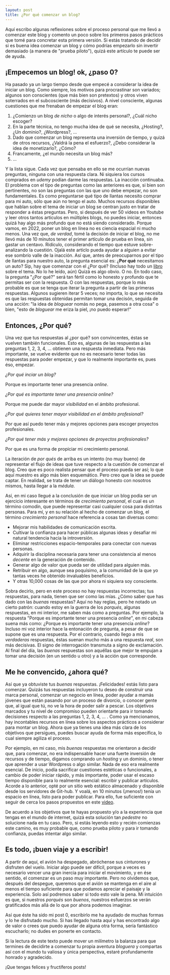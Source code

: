 ```yaml
---
layout: post
title: ¿Por qué comenzar un blog? 
---
```

Aquí escribo algunas reflexiones sobre el proceso personal que me llevó a comenzar este blog y comento un poco sobre los primeros pasos prácticos que tomé para concretar esta primera versión. Si estás tratando de decidir si es buena idea comenzar un blog y cómo podrías empezarlo sin invertir demasiado (a manera de "prueba piloto"), quizá este artículo te puede ser de ayuda.

## ¡Empecemos un blog! ok, ¿paso 0?

Ha pasado ya un largo tiempo desde que empecé a considerar la idea de iniciar un blog. Como siempre, los motivos para procrastinar son variados; algunos son conscientes (que más bien son pretextos) y otros viven soterrados en el subcosciente (más decisivos). A nivel consciente, algunas cuestiones que me frenaban de empezar el blog eran:

1. ¿Comienzo un blog *de nicho* o algo de interés personal?, ¿Cuál nicho escoger?
2. En la parte técnica, no tengo mucha idea de qué se necesita, ¿Hosting?, ¿Un dominio?, ¿Wordpress?, ...
3. Dado que comenzar un blog representa una inversión de tiempo, y quizá de otros recursos, ¿Valdrá la pena el esfuerzo?, ¿Debo considerar la idea de monetizarlo?, ¿Cómo?
4. Francamente, ¿el mundo necesita un blog más?
5. ...

Y la lista sigue. Cada vez que pensaba en ello se me ocurrían nuevas preguntas, ninguna con una respuesta clara. Ni siquiera los cursos comprados en *udemy* podían darme las respuestas. La inacción continuaba. El problema con el tipo de preguntas como las anteriores es que, si bien son pertinentes, no son las preguntas con las que uno debe empezar, no son fundamentales. Es como preguntarse qué tipo de llantas necesito comprar para mi auto, sólo que aún no tengo el auto. Muchos recursos disponibles que hablan sobre el tema de iniciar un blog se centran justo en tratar de responder a éstas preguntas. Pero, si después de ver 50 videos en Youtube y leer otros tantos artículos en múltiples blogs, no puedes iniciar, entonces quizá hay algo más profundo que no está siendo considerado. Porque vamos, en 2022, poner un blog en línea no es ciencia espacial ni mucho menos. Una vez que, *de verdad*, tomé la decisión de iniciar el blog, no me llevó más de 10 minutos tener el primer artículo de prueba en línea, sin gastar un centavo. Ridículo, considerando el tiempo que estuve sobre-analizando la cuestión. Ojalá este artíclo pueda ayudar a alguien a evitar ese sombrío valle de la inacción. Así que, antes de preocuparnos por el tipo de llantas para nuestro auto, la pregunta esencial es: ¿**Por qué** necesitamos un auto? Sip, hay que comenzar con el ¿Por qué? (Incluso hay todo un [libro](https://www.amazon.com.mx/Empieza-por-qu%C3%A9-grandes-l%C3%ADderes/dp/6077483117/ref=sr_1_1?keywords=empieza+con+el+porque&qid=1654986525&sprefix=empie%2Caps%2C117&sr=8-1) sobre el tema. No lo he leído, aún) Quizá es algo obvio. O no. En todo caso, la pregunta "¿Por qué?" será tan fértil como lo honesto y profundo que te permitas ser con la respuesta. O con las respuestas, porque lo más probable es que se tenga que iterar la pregunta a partir de las primeras respuestas. Algunos sugieren iterar 5 veces; no importa, lo que se necesita es que las respuestas obtenidas permitan tomar una decisón, seguida de una acción: "la idea de *bloguear* nomás no pega, pasemos a otra cosa" o bien, "esto de *bloguear* me eriza la piel, ¡no puedo esperar!"

## Entonces, ¿Por qué?

Una vez que tus respuestas al ¿por qué? son convincentes, éstas se vuelven también funcionales. Esto es, algunas de las respuestas a las preguntas 1, 2, 3, 4, ... obtienen una respuesta inmediata. Pero más importante, se vuelve evidente que no es necesario tener todas las respuestas para poder empezar, y que lo realmente importante es, pues éso, empezar. 

*¿Por qué inciar un blog?*

Porque es importante tener una presencia *online*.

*¿Por qué es importante tener una presencia online?*

Porque me puede dar mayor *visibilidad* en el ámbito profesional.

*¿Por qué quieres tener mayor visibilidad en el ámbito profesional?*

Por que así puedo tener más y mejores opciones para escoger proyectos profesionales.

*¿Por qué tener más y mejores opciones de proyectos profesionales?*

Por que es una forma de propiciar mi crecimiento personal.

La iteración de *por qués* de arriba es un intento (no muy bueno) de representar el flujo de ideas que tuve respecto a la cuestión de comenzar el blog. Creo que es poco realista pensar que el proceso pueda ser así; lo que aquí muestro es algo más bien esquemático. Pero creo que la idea se puede captar. En realidad, se trata de tener un diálogo honesto con nosotros mismos, hasta llegar a la *médula*.  

Así, en mi caso llegué a la conclusión de que iniciar un blog podía ser un ejercicio interesante en términos de *crecimiento personal*, el cual es un término comodín, que puede representar casi cualquier cosa para distintas personas. Para mí, y en su relación al hecho de comenzar un blog, el término *crecimiento personal* hace referencia a cosas tan diversas como: 

* Mejorar mis habilidades de comunicación escrita.
* Cultivar la confianza para hacer públicas algunas ideas y desafiar mi natural tendencia hacia la introversión.
* Eliminar restricciones espacio-temporales para conectar con nuevas personas.
* Adquirir la disciplina necesaria para tener una consistencia al menos *decente* en la generación de contenido.
* Generar algo de valor que pueda ser de utilidad para alguien más.
* Retribuir en algo, aunque sea poquísimo, a la comunidad de la que yo tantas veces he obtenido invaluables beneficios.
* Y otras 10,000 cosas de las que por ahora ni siquiera soy consciente.

Sobra decirlo, pero en este proceso no hay respuestas incorrectas; tus respuestas, para nada, tienen que ser como las mías. ¿Cómo saber que has dado con las *buenas* respuestas? Aquí no hay reglas, pero he notado un cierto patrón: cuando estoy en la guerra de los *porqués*, algunas respuestas, en mi interior, me saben más como a preguntas. Por ejemplo, la respuesta "Porque es importante tener una presencia *online*", en mi cabeza suena más como: ¿Porque es importante tener una presencia *online*? Incluso mi voz interior hace la entonación de pregunta, a pesar de que se supone que es una respuesta. Por el contrario, cuando llego a mis *verdaderas* respuestas, éstas suenan mucho más a una respuesta *real*, son más decisivas. El signo de interrogación transmuta a signo de exclamación. Al final del día, las *buenas* respuestas son aquéllas que mejor te empujan a tomar una decisión (en un sentido u otro) y a la acción que corresponde.

## Me he convencido, ¿ahora qué?

Así que ya obtuviste tus *buenas* respuestas. ¡Felicidades! estás listo para comenzar. Quizás tus respuestas incluyeron tu deseo de construir una marca personal, comenzar un negocio en línea, poder ayudar a mamás jóvenes que están pasando por un proceso de divorcio, o conocer gente que, al igual que tú, no ve la hora de poder salir a pescar. Los objetivos marcados y tu nivel de compromiso pueden orientarte para ir tomando decisiones respecto a las preguntas 1, 2, 3, 4, ... . Como ya mencionamos, hay incontables recursos en línea sobre los aspectos prácticos a considerar para montar un blog. Ahora que ya tienes una idea más clara de los objetivos que persigues, puedes buscar ayuda de forma más específica, lo cual siempre agiliza el proceso.

Por ejemplo, en mi caso, mis *buenas* respuestas me orientaron a decidir que, para comenzar, no era indispensable hacer una fuerte inversión de recursos y de tiempo, digamos comprando un *hosting* y un dominio, o tener que aprender a usar Wordpress o algo similar. Nada de eso era realmente esencial. De inicio, podía sacrificar cuestiones estéticas o funcionales, a cambio de poder iniciar rápido, y más importante, poder usar el escaso tiempo disponible para lo realmente esencial: escribir y publicar artículos. Acorde a lo anterior, opté por un sitio web estático almacenado y disponible desde los servidores de Git-hub. Y voalá, en 10 minutos (¡menos!) tenía un espacio en línea, listo para poder publicar. Para ello, fue suficiente con seguir de cerca los pasos propuestos en este [video](https://www.youtube.com/watch?v=lsvRyE5tPQQ&list=LL&index=3). 

De acuerdo a los objetivos que te hayas propuesto y/o a la experiencia que tengas en el mundo de internet, quizá esta solución tan *pedestre* no solucione nada en tu caso. Pero, si estás leyendo esto y recién comienzas este camino, es muy probable que, como prueba piloto y para ir tomando confianza, puedas intentar algo similar.

## Es todo, ¡buen viaje y a escribir!
A partir de aquí, el avión ha despegado, abróchense sus cinturones y disfruten del vuelo. Iniciar algo puede ser difícil, porque a veces es necesario vencer una gran inercia para iniciar el movimiento, y en ése sentido, el comenzar es un paso muy importante. Pero no olvidemos que, después del despegue,  queremos que el avión se mantenga en el aire al menos el tiempo suficiente para que podamos apreciar el paisaje y la experiencia. Solo así podremos saber si todo esto vale la pena. Mi intuición es que, si nuestros *porqués* son *buenos*, nuestros esfuerzos se verán gratificados más allá de lo que por ahora podemos imaginar. 

Así que éste ha sido mi post 0, escribirlo me ha ayudado de muchas formas y lo he disfrutado mucho. Si has llegado hasta aquí y has encontrado algo de valor o crees que puedo ayudar de alguna otra forma, sería fantástico escucharlo; no dudes en ponerte en contacto. 

Si la lectura de este texto puede mover un milímetro la balanza para que termines de decidirte a comenzar tu propia aventura *bloguera* y compartas así con el mundo tu valiosa y única perspectiva, estaré profundamente honrado y agradecido. 

¡Que tengas felices y fructíferos posts! 











